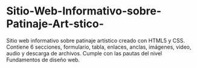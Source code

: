 # Sitio-Web-Informativo-sobre-Patinaje-Art-stico-
Sitio web informativo sobre patinaje artístico creado con HTML5 y CSS. Contiene 6 secciones, formulario, tabla, enlaces, anclas, imágenes, video, audio y descarga de archivos. Cumple con las pautas del nivel Fundamentos de diseño web.
